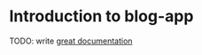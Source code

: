 # Introduction to blog-app

TODO: write [great documentation](http://jacobian.org/writing/what-to-write/)
